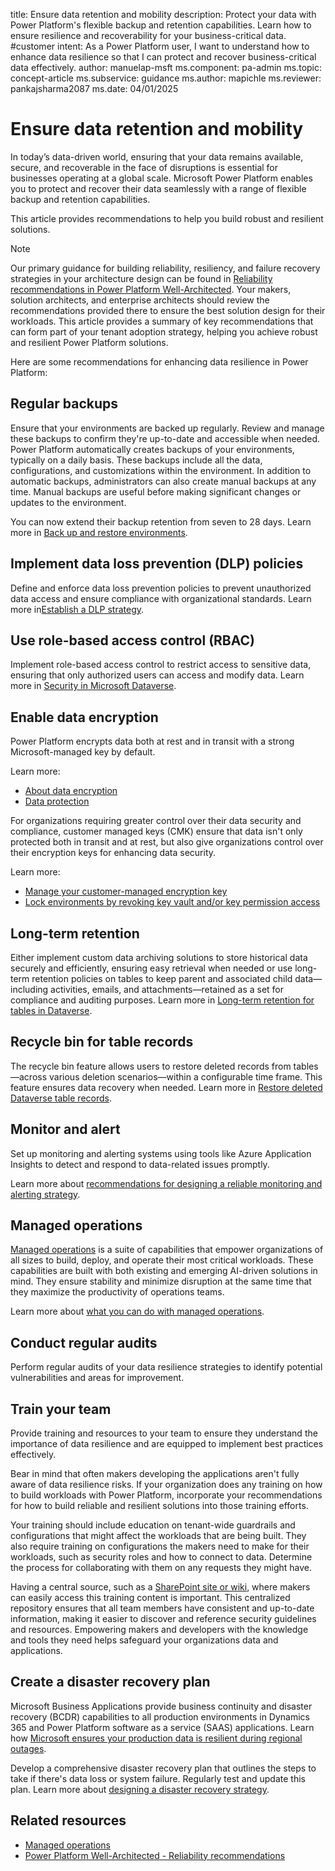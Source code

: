 title: Ensure data retention and mobility
description: Protect your data with Power Platform's flexible backup and retention capabilities. Learn how to ensure resilience and recoverability for your business-critical data.
#customer intent: As a Power Platform user, I want to understand how to enhance data resilience so that I can protect and recover business-critical data effectively.
author: manuelap-msft
ms.component: pa-admin
ms.topic: concept-article
ms.subservice: guidance
ms.author: mapichle
ms.reviewer: pankajsharma2087
ms.date: 04/01/2025

# Ensure data retention and mobility

In today’s data-driven world, ensuring that your data remains available, secure, and recoverable in the face of disruptions is essential for businesses operating at a global scale. Microsoft Power Platform enables you to protect and recover their data seamlessly with a range of flexible backup and retention capabilities.

This article provides recommendations to help you build robust and resilient solutions.

> [!NOTE]
> Our primary guidance for building reliability, resiliency, and failure recovery strategies in your architecture design can be found in [Reliability recommendations in Power Platform Well-Architected](/power-platform/well-architected/reliability/checklist). Your makers, solution architects, and enterprise architects should review the recommendations provided there to ensure the best solution design for their workloads. This article provides a summary of key recommendations that can form part of your tenant adoption strategy, helping you achieve robust and resilient Power Platform solutions.

Here are some recommendations for enhancing data resilience in Power Platform:

## Regular backups

Ensure that your environments are backed up regularly. Review and manage these backups to confirm they're up-to-date and accessible when needed. Power Platform automatically creates backups of your environments, typically on a daily basis. These backups include all the data, configurations, and customizations within the environment. In addition to automatic backups, administrators can also create manual backups at any time. Manual backups are useful before making significant changes or updates to the environment.


You can now extend their backup retention from seven to 28 days. Learn more in [Back up and restore environments](/power-platform/admin/backup-restore-environments).

## Implement data loss prevention (DLP) policies

Define and enforce data loss prevention policies to prevent unauthorized data access and ensure compliance with organizational standards. Learn more in[Establish a DLP strategy](dlp-strategy.md).

## Use role-based access control (RBAC)

Implement role-based access control to restrict access to sensitive data, ensuring that only authorized users can access and modify data. Learn more in [Security in Microsoft Dataverse](/power-platform/admin/wp-security).

## Enable data encryption

Power Platform encrypts data both at rest and in transit with a strong Microsoft-managed key by default.

Learn more:

- [About data encryption](/power-platform/admin/about-encryption)
- [Data protection](/power-platform/admin/wp-compliance-data-privacy#data-protection)

For organizations requiring greater control over their data security and compliance, customer managed keys (CMK) ensure that data isn't only protected both in transit and at rest, but also give organizations control over their encryption keys for enhancing data security.

Learn more:

- [Manage your customer-managed encryption key](/power-platform/admin/customer-managed-key)
- [Lock environments by revoking key vault and/or key permission access](/power-platform/admin/cmk-lock-unlock)

## Long-term retention


Either implement custom data archiving solutions to store historical data securely and efficiently, ensuring easy retrieval when needed or use long-term retention policies on tables to keep parent and associated child data—including activities, emails, and attachments—retained as a set for compliance and auditing purposes. Learn more in [Long-term retention for tables in Dataverse](/power-apps/maker/data-platform/data-retention-set#enable-a-table-for-long-term-retention).

## Recycle bin for table records

The recycle bin feature allows users to restore deleted records from tables—across various deletion scenarios—within a configurable time frame. This feature ensures data recovery when needed. Learn more in [Restore deleted Dataverse table records](/power-platform/admin/restore-deleted-table-records).

## Monitor and alert

Set up monitoring and alerting systems using tools like Azure Application Insights to detect and respond to data-related issues promptly.

Learn more about [recommendations for designing a reliable monitoring and alerting strategy](/power-platform/well-architected/reliability/monitoring-alerting-strategy).

## Managed operations

[Managed operations](/power-platform/admin/operations/overview) is a suite of capabilities that empower organizations of all sizes to build, deploy, and operate their most critical workloads. These capabilities are built with both existing and emerging AI-driven solutions in mind. They ensure stability and minimize disruption at the same time that they maximize the productivity of operations teams.

Learn more about [what you can do with managed operations](/power-platform/admin/operations/overview).

## Conduct regular audits

Perform regular audits of your data resilience strategies to identify potential vulnerabilities and areas for improvement.

## Train your team

Provide training and resources to your team to ensure they understand the importance of data resilience and are equipped to implement best practices effectively.

Bear in mind that often makers developing the applications aren't fully aware of data resilience risks. If your organization does any training on how to build workloads with Power Platform, incorporate your recommendations for how to build reliable and resilient solutions into those training efforts.

Your training should include education on tenant-wide guardrails and configurations that might affect the workloads that are being built. They also require training on configurations the makers need to make for their workloads, such as security roles and how to connect to data. Determine the process for collaborating with them on any requests they might have.

Having a central source, such as a [SharePoint site or wiki](wiki-community.md), where makers can easily access this training content is important. This centralized repository ensures that all team members have consistent and up-to-date information, making it easier to discover and reference security guidelines and resources. Empowering makers and developers with the knowledge and tools they need helps safeguard your organizations data and applications.

## Create a disaster recovery plan

Microsoft Business Applications provide business continuity and disaster recovery (BCDR) capabilities to all production environments in Dynamics 365 and Power Platform software as a service (SAAS) applications. Learn how [Microsoft ensures your production data is resilient during regional outages](/power-platform/admin/business-continuity-disaster-recovery).

Develop a comprehensive disaster recovery plan that outlines the steps to take if there's data loss or system failure. Regularly test and update this plan. Learn more about [designing a disaster recovery strategy](/power-platform/well-architected/reliability/disaster-recovery).

## Related resources

- [Managed operations](/power-platform/admin/operations/overview)
- [Power Platform Well-Architected - Reliability recommendations](/power-platform/well-architected/reliability/checklist)

